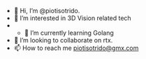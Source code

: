 - 👋 Hi, I’m @piotisotrido.
- 👀 I’m interested in 3D Vision related tech
- - 🌱 I’m currently learning Golang
- 💞️ I’m looking to collaborate on rtx.
- 📫 How to reach me piotisotrido@gmx.com

<!---
piotisotrido/piotisotrido is a ✨ special ✨ repository because its `README.md` (this file) appears on your GitHub profile.
You can click the Preview link to take a look at your changes.
--->
